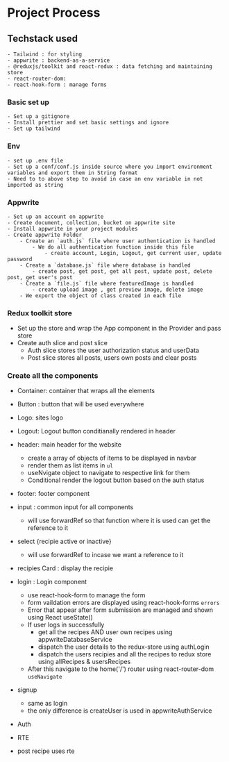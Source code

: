 # Project Process

## Techstack used

    - Tailwind : for styling
    - appwrite : backend-as-a-service
    - @reduxjs/toolkit and react-redux : data fetching and maintaining store
    - react-router-dom:
    - react-hook-form : manage forms

### Basic set up

    - Set up a gitignore
    - Install prettier and set basic settings and ignore
    - Set up tailwind

### Env

    - set up .env file
    - Set up a conf/conf.js inside source where you import environment variables and export them in String format
    - Need to to above step to avoid in case an env variable in not imported as string

### Appwrite

    - Set up an account on appwrite
    - Create document, collection, bucket on appwrite site
    - Install appwrite in your project modules
    - Create appwrite Folder
        - Create an `auth.js` file where user authentication is handled
            - We do all authentication function inside this file
                - create account, Login, Logout, get current user, update password
        - Create a `database.js` file where database is handled
            - create post, get post, get all post, update post, delete post, get user's post
        - Create a `file.js` file where featuredImage is handled
            - create upload image , get preview image, delete image
        - We export the object of class created in each file

### Redux toolkit store

- Set up the store and wrap the App component in the Provider and pass store
- Create auth slice and post slice
  - Auth slice stores the user authorization status and userData
  - Post slice stores all posts, users own posts and clear posts

### Create all the components

- Container: container that wraps all the elements

- Button : button that will be used everywhere

- Logo: sites logo

- Logout: Logout button conditianally rendered in header

- header: main header for the website

  - create a array of objects of items to be displayed in navbar
  - render them as list items in `ul`
  - useNvigate object to navigate to respective link for them
  - Conditional render the logout button based on the auth status

- footer: footer component

- input : common input for all components

  - will use forwardRef so that function where it is used can get the reference to it

- select {recipie active or inactive}
  - will use forwardRef to incase we want a reference to it
- recipies Card : display the recipie

- login : Login component

  - use react-hook-form to manage the form
  - form vaildation errors are displayed using react-hook-forms `errors`
  - Error that appear after form submission are managed and shown using React useState()
  - If user logs in successfully
    - get all the recipes AND user own recipes using appwriteDatabaseService
    - dispatch the user details to the redux-store using authLogin
    - dispatch the users recipies and all the recipes to redux store using allRecipes & usersRecipes
  - After this navigate to the home('/') router using react-router-dom `useNavigate`

- signup

  - same as login
  - the only difference is createUser is used in appwriteAuthService

- Auth
- RTE
- post recipe uses rte
